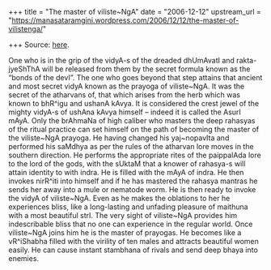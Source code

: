 +++
title = "The master of viliste~NgA"
date = "2006-12-12"
upstream_url = "https://manasataramgini.wordpress.com/2006/12/12/the-master-of-vilistenga/"

+++
Source: [here](https://manasataramgini.wordpress.com/2006/12/12/the-master-of-vilistenga/).

One who is in the grip of the vidyA-s of the dreaded dhUmAvatI and
rakta-jyeShThA will be released from them by the secret formula known as
the “bonds of the devI”. The one who goes beyond that step attains that
ancient and most secret vidyA known as the prayoga of viliste\~NgA. It
was the secret of the atharvans of, that which arises from the herb
which was known to bhR^igu and ushanA kAvya. It is considered the crest
jewel of the mighty vidyA-s of ushAna kAvya himself – indeed it is
called the AsurI mAyA. Only the brAhmaNa of high caliber who masters the
deep rahasyas of the ritual practice can set himself on the path of
becoming the master of the viliste\~NgA prayoga. He having changed his
yaj\~nopavIta and performed his saMdhya as per the rules of the atharvan
lore moves in the southern direction. He performs the appropriate rites
of the paippalAda lore to the lord of the gods, with the sUktaM that a
knower of rahasya-s will attain identity to with indra. He is filled
with the mAyA of indra. He then invokes nirR^iti into himself and if he
has mastered the rahasya mantras he sends her away into a mule or
nematode worm. He is then ready to invoke the vidyA of viliste\~NgA.
Even as he makes the oblations to her he experiences bliss, like a
long-lasting and unfading pleasure of maithuna with a most beautiful
strI. The very sight of viliste\~NgA provides him indescribable bliss
that no one can experience in the regular world. Once viliste\~NgA joins
him he is the master of prayogas. He becomes like a vR^iShabha filled
with the virility of ten males and attracts beautiful women easily. He
can cause instant stambhana of rivals and send deep bhaya into enemies.

